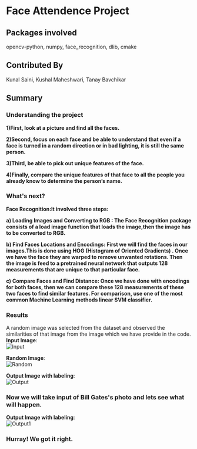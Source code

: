 # Face Attendence Project

## Packages involved
opencv-python, numpy, face_recognition, dlib, cmake

## Contributed By
Kunal Saini, Kushal Maheshwari, Tanay Bavchikar

## Summary
### Understanding the project
**1)First, look at a picture and find all the faces.**

**2)Second, focus on each face and be able to understand that even if a face is turned in a random direction or in bad lighting, it is still the same person.**

**3)Third, be able to pick out unique features of the face.**

**4)Finally, compare the unique features of that face to all the people you already know to determine the person’s name.**

### What's next?
**Face Recognition:It involved three steps:**

**a) Loading Images and Converting to RGB : The Face Recognition package consists of a load image function that loads the image,then the image has to be converted to RGB.**

**b) Find Faces Locations and Encodings:  First we will find the faces in our images.This is done using HOG (Histogram of Oriented Gradients) . Once we have the face they are warped to remove unwanted rotations. Then the image is feed to a pretrained neural network that outputs 128 measurements that are unique to that particular face.**

**c) Compare Faces and Find Distance: Once we have done with  encodings for both faces, then we can compare these 128 measurements of these two faces to find similar features. For comparison, use one of the most common Machine Learning methods linear SVM classifier.**

### Results
A random image was selected from the dataset and observed the similarities of that image from the image which we have provide in the code.\
**Input Image**:\
![Input](Elon-Musk.jpg)

**Random Image**:\
![Random](Elon-Test.jpg)

**Output Image with labeling**:\
![Output](Elon2-1.jpg)

### Now we will take input of Bill Gates's photo and lets see what will happen.

**Output Image with labeling**:\
![Output1](Elon2-2.jpg)

### Hurray! We got it right.






